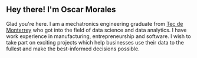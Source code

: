 ## Hey there! I'm Oscar Morales

Glad you're here. I am a mechatronics engineering graduate from [Tec de Monterrey](https://tec.mx/es) who got into the field of data science and data analytics. I have work experience in manufacturing, entrepreneurship and software. I wish to take part on exciting projects which help businesses use their data to the fullest and make the best-informed decisions possible.

